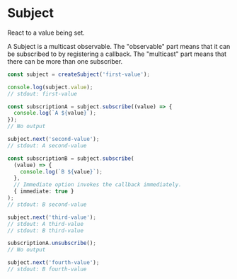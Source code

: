 # Subject

React to a value being set.

A Subject is a multicast observable. The "observable" part means that it can be subscribed to by registering a callback. The "multicast" part means that there can be more than one subscriber.

```ts
const subject = createSubject('first-value');

console.log(subject.value);
// stdout: first-value

const subscriptionA = subject.subscribe((value) => {
  console.log(`A ${value}`);
});
// No output

subject.next('second-value');
// stdout: A second-value

const subscriptionB = subject.subscribe(
  (value) => {
    console.log(`B ${value}`);
  },
  // Immediate option invokes the callback immediately.
  { immediate: true }
);
// stdout: B second-value

subject.next('third-value');
// stdout: A third-value
// stdout: B third-value

subscriptionA.unsubscribe();
// No output

subject.next('fourth-value');
// stdout: B fourth-value
```
